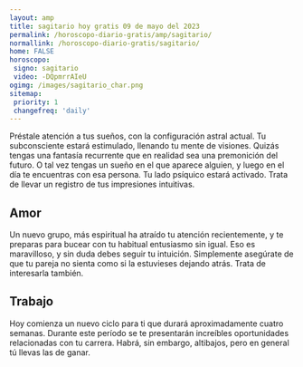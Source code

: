 ```yaml
---
layout: amp
title: sagitario hoy gratis 09 de mayo del 2023 
permalink: /horoscopo-diario-gratis/amp/sagitario/
normallink: /horoscopo-diario-gratis/sagitario/
home: FALSE
horoscopo:
 signo: sagitario
 video: -DQpmrrAIeU
ogimg: /images/sagitario_char.png
sitemap:
 priority: 1
 changefreq: 'daily'
---
```



Préstale atención a tus sueños, con la configuración astral actual. Tu subconsciente estará estimulado, llenando tu mente de visiones. Quizás tengas una fantasía recurrente que en realidad sea una premonición del futuro. O tal vez tengas un sueño en el que aparece alguien, y luego en el día te encuentras con esa persona. Tu lado psíquico estará activado. Trata de llevar un registro de tus impresiones intuitivas.

## Amor

Un nuevo grupo, más espiritual ha atraído tu atención recientemente, y te preparas para bucear con tu habitual entusiasmo sin igual. Eso es maravilloso, y sin duda debes seguir tu intuición. Simplemente asegúrate de que tu pareja no sienta como si la estuvieses dejando atrás. Trata de interesarla también.

## Trabajo

Hoy comienza un nuevo ciclo para ti que durará aproximadamente cuatro semanas. Durante este período se te presentarán increíbles oportunidades relacionadas con tu carrera. Habrá, sin embargo, altibajos, pero en general tú llevas las de ganar.